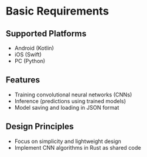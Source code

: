 # Basic Requirements
## Supported Platforms
- Android (Kotlin)
- iOS (Swift)
- PC (Python)

## Features
- Training convolutional neural networks (CNNs)
- Inference (predictions using trained models)
- Model saving and loading in JSON format

## Design Principles
- Focus on simplicity and lightweight design
- Implement CNN algorithms in Rust as shared code
